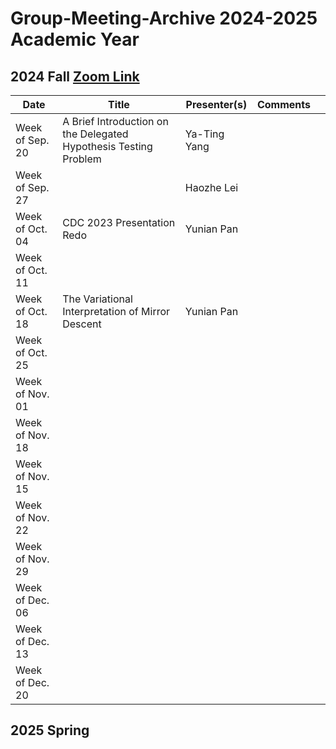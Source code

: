 # Group-Meeting-Archive 2024-2025 Academic Year

## 2024 Fall [Zoom Link](https://nyu.zoom.us/j/94672827796)
| Date                | Title                | Presenter(s) | Comments |   |
|---------------------|----------------------|--------------|----------|---|
| Week of Sep. 20    |A Brief Introduction on the Delegated Hypothesis Testing Problem | Ya-Ting Yang |      |   |
| Week of Sep. 27     |                      |  Haozhe Lei  |          |   |
| Week of Oct. 04     | CDC 2023 Presentation Redo |  Yunian Pan  |          |   |
| Week of Oct. 11     |                      |              |          |   |
| Week of Oct. 18     | The Variational Interpretation of Mirror Descent |  Yunian Pan  |          |   |
| Week of Oct. 25     |                      |              |          |   |
| Week of Nov. 01     |                      |              |          |   |
| Week of Nov. 18     |                      |              |          |   |
| Week of Nov. 15     |                      |              |          |   |
| Week of Nov. 22     |                      |              |          |   |
| Week of Nov. 29     |                      |              |          |   |
| Week of Dec. 06     |                      |              |          |   |
| Week of Dec. 13     |                      |              |          |   |
| Week of Dec. 20     |                      |              |          |   |



## 2025 Spring 
